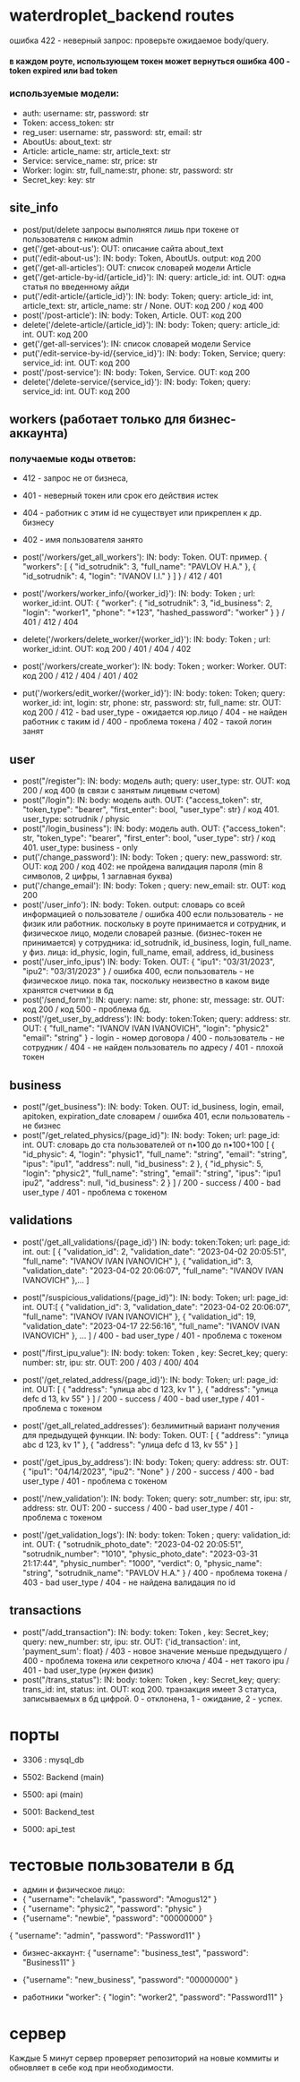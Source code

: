 # waterdroplet_backend routes
ошибка 422 - неверный запрос: проверьте ожидаемое body/query.
#### в каждом роуте, использующем токен может вернуться ошибка 400 - token expired или bad token

### используемые модели:
- auth: username: str, password: str
- Token: access_token: str
- reg_user: username: str, password: str, email: str
- AboutUs: about_text: str
- Article: article_name: str, article_text: str
- Service: service_name: str, price: str
- Worker: login: str, full_name:str, phone: str, password: str
- Secret_key: key: str

## site_info 
- post/put/delete запросы выполнятся лишь при токене от пользователя с ником admin
- get('/get-about-us'): OUT: описание сайта about_text 
- put('/edit-about-us'): IN: body: Token, AboutUs. output: код 200
- get('/get-all-articles'): OUT: список словарей модели Article
- get('/get-article-by-id/{article_id}'): IN: query: article_id: int. OUT: одна статья по введенному айди
- put('/edit-article/{article_id}'): IN: body: Token; query: article_id: int, article_text: str, article_name: str / None. OUT: код 200 / код 400
- post('/post-article'): IN: body: Token, Article. OUT: код 200
- delete('/delete-article/{article_id}'): IN: body: Token; query: article_id: int. OUT: код 200
- get('/get-all-services'): IN: список словарей модели Service
- put('/edit-service-by-id/{service_id}'): IN: body: Token, Service; query: service_id: int. OUT: код 200
- post('/post-service'): IN: body: Token, Service. OUT: код 200
- delete('/delete-service/{service_id}'): IN: body: Token; query: service_id: int. OUT: код 200


## workers (работает только для бизнес-аккаунта)
### получаемые коды ответов: 
- 412 - запрос не от бизнеса, 
- 401 - неверный токен или срок его действия истек
- 404 - работник с этим id не существует или прикреплен к др. бизнесу 
- 402 - имя пользователя занято

- post('/workers/get_all_workers'): IN: body: Token. OUT: пример. {
  "workers": [
    {
      "id_sotrudnik": 3,
      "full_name": "PAVLOV H.A."
    },
    {
      "id_sotrudnik": 4,
      "login": "IVANOV I.I."
    }
  ]
} / 412 / 401 
- post('/workers/worker_info/{worker_id}'): IN: body: Token ; url: worker_id:int. 
OUT: {
  "worker": {
    "id_sotrudnik": 3,
    "id_business": 2,
    "login": "worker1",
    "phone": "+123",
    "hashed_password": "worker"
  }
} / 401 / 412 / 404
- delete('/workers/delete_worker/{worker_id}'): IN: body: Token ; url: worker_id:int.
 OUT: код 200 / 401 / 404 / 402
- post('/workers/create_worker'): IN: body: Token ; worker: Worker. OUT: 
 код 200 / 412 / 404 / 401 / 402
- put('/workers/edit_worker/{worker_id}'): IN: body: token: Token; query: worker_id: int, login: str, phone: str, password: str, full_name: str. OUT:
 код 200 / 412 - bad user_type - ожидается юр.лицо / 404 - не найден работник с таким id / 400 - проблема токена / 402 - такой логин занят


## user
- post("/register"): IN: body: модель auth; query: user_type: str. OUT: код 200 / код 400 (в связи с занятым лицевым счетом)
- post("/login"): IN: body: модель auth. OUT: {"access_token": str, "token_type": "bearer", "first_enter": bool, "user_type": str} / код 401.  user_type: sotrudnik / physic
- post("/login_business"): IN: body: модель auth. OUT: {"access_token": str, "token_type": "bearer", "first_enter": bool, "user_type": str} / код 401. user_type: business - only
- put('/change_password'): IN: body: Token ; query: new_password: str. OUT: код 200 / код 402: не пройдена валидация пароля (min 8 символов, 2 цифры, 1 заглавная буква)
- put('/change_email'): IN: body: Token ; query: new_email: str. OUT: код 200
- post('/user_info'): IN: body: Token. output: словарь со всей информацией о пользователе / ошибка 400 если пользователь - не физик или работник. поскольку в роуте
принимается и сотрудник, и физическое лицо, модели словарей разные. (бизнес-токен не принимается)
у сотрудника: id_sotrudnik, id_business, login, full_name.
у физ. лица: id_physic, login, full_name, email, address, id_business
- post('/user_info_ipus') IN: body: Token. OUT: {
  "ipu1": "03/31/2023",
  "ipu2": "03/31/2023"
} / ошибка 400, если пользователь - не физическое лицо. пока так, поскольку неизвестно в каком виде хранятся счетчики в бд
- post('/send_form'): IN: query: name: str, phone: str, message: str. OUT: код 200 / код 500 - проблема бд.
- post('/get_user_by_address'): IN: body: token:Token; query: address: str. OUT: {
  "full_name": "IVANOV IVAN IVANOVICH",
  "login": "physic2"
  "email": "string"
} - login - номер договора  / 400 - пользователь - не сотрудник / 404 - не найден пользователь по адресу / 401 - плохой токен
## business
- post("/get_business"): IN: body: Token. OUT: id_business, login, email, apitoken, expiration_date словарем / ошибка 401, если пользователь - не бизнес
- post("/get_related_physics/{page_id}"): IN: body: Token; url: page_id: int. OUT: словарь до ста пользователей от n•100 до n•100+100
[
    {
      "id_physic": 4,
      "login": "physic1",
      "full_name": "string",
      "email": "string",
      "ipus": "ipu1",
      "address": null,
      "id_business": 2
    },
    {
      "id_physic": 5,
      "login": "physic2",
      "full_name": "string",
      "email": "string",
      "ipus": "ipu1 ipu2",
      "address": null,
      "id_business": 2
    }
  ] / 200 - success / 400 - bad user_type / 401 - проблема с токеном


## validations
- post('/get_all_validations/{page_id}') IN: body: token:Token; url: page_id: int. out: [
  {
    "validation_id": 2,
    "validation_date": "2023-04-02 20:05:51",
    "full_name": "IVANOV IVAN IVANOVICH"
  },
  {
    "validation_id": 3,
    "validation_date": "2023-04-02 20:06:07",
    "full_name": "IVANOV IVAN IVANOVICH"
  },...
]


- post("/suspicious_validations/{page_id}"): IN: body: Token; url: page_id: int. OUT:[
  {
    "validation_id": 3,
    "validation_date": "2023-04-02 20:06:07",
    "full_name": "IVANOV IVAN IVANOVICH"
  },
  {
    "validation_id": 19,
    "validation_date": "2023-04-17 22:56:16",
    "full_name": "IVANOV IVAN IVANOVICH"
  }, ... 
] / 400 - bad user_type / 401 - проблема с токеном
- post("/first_ipu_value"): IN: body: token: Token , key: Secret_key; query: number: str, ipu: str. OUT: 200 / 403 / 400/ 404

- post('/get_related_address/{page_id}'): IN: body: Token; url: page_id: int. OUT: [
  {
    "address": "улица abc d 123, kv 1"
  },
  {
    "address": "улица defc d 13, kv 55"
  }
] / 200 - success / 400 - bad user_type /
401 - проблема с токеном

- post('/get_all_related_addresses'): безлимитный вариант получения для предыдущей функции.
IN: body: Token. OUT: [
  {
    "address": "улица abc d 123, kv 1"
  },
  {
    "address": "улица defc d 13, kv 55"
  }
] 


- post('/get_ipus_by_address'): IN: body: Token; query: address: str. OUT: {
  "ipu1": "04/14/2023",
  "ipu2": "None"
} / 200 - success / 400 - bad user_type /
401 - проблема с токеном

- post('/new_validation'): IN: body: Token; query: sotr_number: str, ipu: str, address: str. OUT: 200 - success / 400 - bad user_type /
401 - проблема с токеном
- post('/get_validation_logs'): IN: body: token: Token ; query: validation_id: int. OUT: 
{
  "sotrudnik_photo_date": "2023-04-02 20:05:51",
  "sotrudnik_number": "1010",
  "physic_photo_date": "2023-03-31 21:17:44",
  "physic_number": "1000",
  "verdict": 0,
  "physic_name": "string",
  "sotrudnik_name": "PAVLOV H.A."
} / 400 - проблема токена / 403 - bad user_type / 404 - не найдена валидация по id

## transactions
- post("/add_transaction"): IN: body:  token: Token , key: Secret_key; query: new_number: str, ipu: str. OUT: {'id_transaction': int, 'payment_sum': float} 
/ 403 - новое значение меньше предыдущего / 400 - проблема токена или секретного ключа / 404 - нет такого ipu / 401 - bad user_type (нужен физик)
- post("/trans_status"): IN: body: token: Token , key: Secret_key; query: trans_id: int, status: int. OUT: код 200.
транзакция имеет 3 статуса, записываемых в бд цифрой. 0 - отклонена, 1 - ожидание, 2 - успех.


# порты
- 3306 : mysql_db

- 5502: Backend (main)
- 5500: api (main)

- 5001: Backend_test
- 5000: api_test


# тестовые пользователи в бд
- админ и физическое лицо:
- {
  "username": "chelavik",
  "password": "Amogus12"
}
- {
  "username": "physic2",
  "password": "physic"
}
- {"username": "newbie",
  "password": "00000000"
}

{
  "username": "admin",
  "password": "Password11"
}
- бизнес-аккаунт: 
{
  "username": "business_test",
  "password": "Business11"
}
- {"username": "new_business",
  "password": "00000000"
}



- работники
  "worker": {
    "login": "worker2",
    "password": "Password11"
  }

# сервер
Каждые 5 минут сервер проверяет репозиторий на новые коммиты и обновляет в себе код при необходимости.